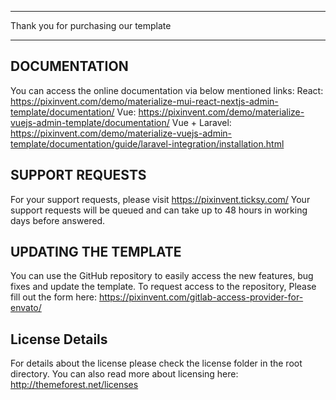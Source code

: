 *************************************
Thank you for purchasing our template
*************************************

DOCUMENTATION
-------------

You can access the online documentation via below mentioned links:
React: <https://pixinvent.com/demo/materialize-mui-react-nextjs-admin-template/documentation/>
Vue: <https://pixinvent.com/demo/materialize-vuejs-admin-template/documentation/>
Vue + Laravel: <https://pixinvent.com/demo/materialize-vuejs-admin-template/documentation/guide/laravel-integration/installation.html>

SUPPORT REQUESTS
----------------

For your support requests, please visit <https://pixinvent.ticksy.com/>
Your support requests will be queued and can take up to 48 hours in working days before answered.

UPDATING THE TEMPLATE
---------------------

You can use the GitHub repository to easily access the new features, bug fixes and update the template.
To request access to the repository, Please fill out the form here: <https://pixinvent.com/gitlab-access-provider-for-envato/>

License Details
----------------

For details about the license please check the license folder in the root directory. You can also read more about licensing here: <http://themeforest.net/licenses>
